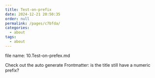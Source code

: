 ```yaml
---
title: Test-on-prefix
date: 2024-12-21 20:50:35
order: null
permalink: /pages/c7bfda/
categories: 
  - about
tags: 
  - about
---
```


file name: 10.Test-on-prefex.md

Check out the auto generate Frontmatter: is the title still have a numeric prefix?
